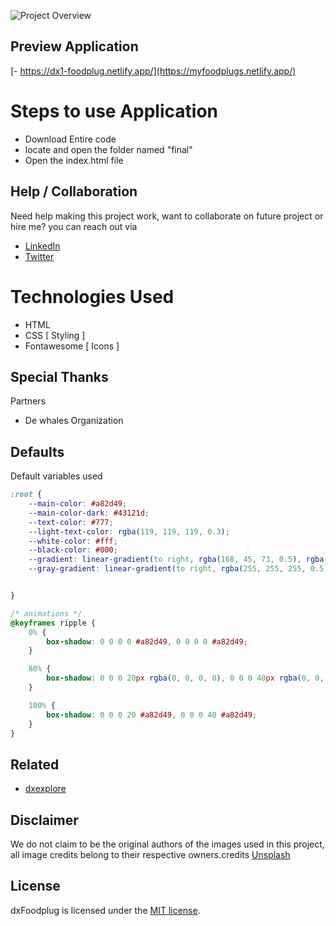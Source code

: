 ![Project Overview](ProjectOverview.png)

## Preview Application

[- https://dx1-foodplug.netlify.app/](https://myfoodplugs.netlify.app/)





# Steps to use Application

- Download Entire code
- locate and open the folder named "final"
- Open the index.html file



## Help / Collaboration

Need help making this project work, want to collaborate on future project or hire me? you can reach out via

- [LinkedIn](https://www.linkedin.com/in/damiloladipupo)
- [Twitter](https://twitter.com/damiloladipupo)

# Technologies Used

- HTML
- CSS [ Styling ]
- Fontawesome [ Icons ]

## Special Thanks

Partners

- De whales Organization

## Defaults

Default variables used

```css
:root {
    --main-color: #a82d49;
    --main-color-dark: #43121d;
    --text-color: #777;
    --light-text-color: rgba(119, 119, 119, 0.3);
    --white-color: #fff;
    --black-color: #000;
    --gradient: linear-gradient(to right, rgba(168, 45, 73, 0.5), rgba(228, 77, 38, 0.5));
    --gray-gradient: linear-gradient(to right, rgba(255, 255, 255, 0.5), rgba(171, 186, 171, 0.5));


}

/* animations */
@keyframes ripple {
    0% {
        box-shadow: 0 0 0 0 #a82d49, 0 0 0 0 #a82d49;
    }

    80% {
        box-shadow: 0 0 0 20px rgba(0, 0, 0, 0), 0 0 0 40px rgba(0, 0, 0, 0);
    }

    100% {
        box-shadow: 0 0 0 20 #a82d49, 0 0 0 40 #a82d49;
    }
}
```

## Related

- [dxexplore](https://github.com/Xeraxlabs/dx-explore)

## Disclaimer
We do not claim to be the original authors of the images used in this project, all image credits belong to their respective owners.credits [Unsplash](https://unsplash.com/)

## License

dxFoodplug is licensed under the [MIT license](http://opensource.org/licenses/MIT).
